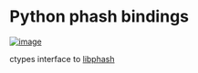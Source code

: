 # Python phash bindings

[![image](https://travis-ci.org/acdha/phash.png?branch=master)](https://travis-ci.org/acdha/phash)

ctypes interface to [libphash](https://www.phash.org)
